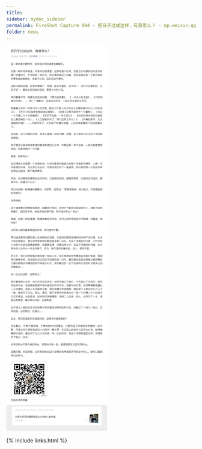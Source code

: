 ```yaml
---
title:
sidebar: mydoc_sidebar
permalink: FireShot Capture 004 - 把日子过成这样，有意思么？ - mp.weixin.qq.com.html
folder: news
---
```


<img src="images/FireShot Capture 004 - 把日子过成这样，有意思么？ - mp.weixin.qq.com.png"/>


{% include links.html %}
